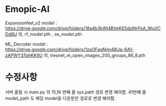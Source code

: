 # Emopic-AI

ExpansionNet_v2 model : https://drive.google.com/drive/folders/18a4b3kWi4BVeKE5ds9trFkA_WuVCDd8U 의, rf_model.pth , xe_model.pth


ML_Decoder model : https://drive.google.com/drive/folders/1zaOFagNjm48lJp-6A1-zAPWY37phKK6U 의, tresnet_m_open_images_200_groups_86_8.pth

# 수정사항
서버 올릴 시 main.py 의 15,16 번째 줄 sys.path 경로 변경 해야함.
41번째 줄 model_path 도 해당 model을 다운받은 경로로 변경 해야함.
